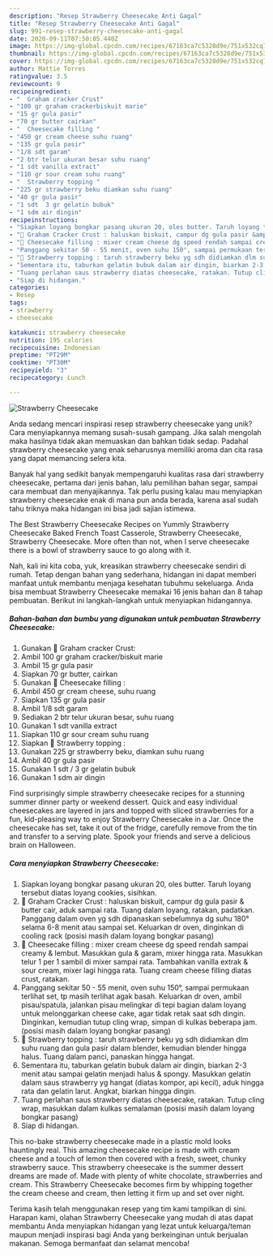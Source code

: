 ```yaml
---
description: "Resep Strawberry Cheesecake Anti Gagal"
title: "Resep Strawberry Cheesecake Anti Gagal"
slug: 991-resep-strawberry-cheesecake-anti-gagal
date: 2020-09-11T07:50:05.440Z
image: https://img-global.cpcdn.com/recipes/67163ca7c5328d9e/751x532cq70/strawberry-cheesecake-foto-resep-utama.jpg
thumbnail: https://img-global.cpcdn.com/recipes/67163ca7c5328d9e/751x532cq70/strawberry-cheesecake-foto-resep-utama.jpg
cover: https://img-global.cpcdn.com/recipes/67163ca7c5328d9e/751x532cq70/strawberry-cheesecake-foto-resep-utama.jpg
author: Mattie Torres
ratingvalue: 3.5
reviewcount: 9
recipeingredient:
- "  Graham cracker Crust"
- "100 gr graham crackerbiskuit marie"
- "15 gr gula pasir"
- "70 gr butter cairkan"
- "  Cheesecake filling "
- "450 gr cream cheese suhu ruang"
- "135 gr gula pasir"
- "1/8 sdt garam"
- "2 btr telur ukuran besar suhu ruang"
- "1 sdt vanilla extract"
- "110 gr sour cream suhu ruang"
- "  Strawberry topping "
- "225 gr strawberry beku diamkan suhu ruang"
- "40 gr gula pasir"
- "1 sdt  3 gr gelatin bubuk"
- "1 sdm air dingin"
recipeinstructions:
- "Siapkan loyang bongkar pasang ukuran 20, oles butter. Taruh loyang tersebut diatas loyang cookies, sisihkan."
- "🌸 Graham Cracker Crust : haluskan biskuit, campur dg gula pasir &amp; butter cair, aduk sampai rata. Tuang dalam loyang, ratakan, padatkan. Panggang dalam oven yg sdh dipanaskan sebelumnya dg suhu 180° selama 6-8 menit atau sampai set. Keluarkan dr oven, dinginkan di cooling rack (posisi masih dalam loyang bongkar pasang)"
- "🌸 Cheesecake filling : mixer cream cheese dg speed rendah sampai creamy &amp; lembut. Masukkan gula &amp; garam, mixer hingga rata. Masukkan telur 1 per 1 sambil di mixer sampai rata. Tambahkan vanilla extrak &amp; sour cream, mixer lagi hingga rata. Tuang cream cheese filling diatas crust, ratakan."
- "Panggang sekitar 50 - 55 menit, oven suhu 150°, sampai permukaan terlihat set, tp masih terlihat agak basah. Keluarkan dr oven, ambil pisau/spatula, jalankan pisau melingkar di tepi bagian dalam loyang untuk melonggarkan cheese cake, agar tidak retak saat sdh dingin. Dinginkan, kemudian tutup cling wrap, simpan di kulkas beberapa jam. (posisi masih dalam loyang bongkar pasang)"
- "🌸 Strawberry topping : taruh strawberry beku yg sdh didiamkan dlm suhu ruang dan gula pasir dalam blender, kemudian blender hingga halus. Tuang dalam panci, panaskan hingga hangat."
- "Sementara itu, taburkan gelatin bubuk dalam air dingin, biarkan 2-3 menit atau sampai gelatin menjadi halus &amp; spongy. Masukkan gelatin dalam saus strawberry yg hangat (diatas kompor, api kecil), aduk hingga rata dan gelatin larut. Angkat, biarkan hingga dingin."
- "Tuang perlahan saus strawberry diatas cheesecake, ratakan. Tutup cling wrap, masukkan dalam kulkas semalaman (posisi masih dalam loyang bongkar pasang)"
- "Siap di hidangan."
categories:
- Resep
tags:
- strawberry
- cheesecake

katakunci: strawberry cheesecake 
nutrition: 195 calories
recipecuisine: Indonesian
preptime: "PT29M"
cooktime: "PT30M"
recipeyield: "3"
recipecategory: Lunch

---
```



![Strawberry Cheesecake](https://img-global.cpcdn.com/recipes/67163ca7c5328d9e/751x532cq70/strawberry-cheesecake-foto-resep-utama.jpg)

Anda sedang mencari inspirasi resep strawberry cheesecake yang unik? Cara menyiapkannya memang susah-susah gampang. Jika salah mengolah maka hasilnya tidak akan memuaskan dan bahkan tidak sedap. Padahal strawberry cheesecake yang enak seharusnya memiliki aroma dan cita rasa yang dapat memancing selera kita.

Banyak hal yang sedikit banyak mempengaruhi kualitas rasa dari strawberry cheesecake, pertama dari jenis bahan, lalu pemilihan bahan segar, sampai cara membuat dan menyajikannya. Tak perlu pusing kalau mau menyiapkan strawberry cheesecake enak di mana pun anda berada, karena asal sudah tahu triknya maka hidangan ini bisa jadi sajian istimewa.

The Best Strawberry Cheesecake Recipes on Yummly Strawberry Cheesecake Baked French Toast Casserole, Strawberry Cheesecake, Strawberry Cheesecake. More often than not, when I serve cheesecake there is a bowl of strawberry sauce to go along with it.


Nah, kali ini kita coba, yuk, kreasikan strawberry cheesecake sendiri di rumah. Tetap dengan bahan yang sederhana, hidangan ini dapat memberi manfaat untuk membantu menjaga kesehatan tubuhmu sekeluarga. Anda bisa membuat Strawberry Cheesecake memakai 16 jenis bahan dan 8 tahap pembuatan. Berikut ini langkah-langkah untuk menyiapkan hidangannya.

<!--inarticleads1-->

##### Bahan-bahan dan bumbu yang digunakan untuk pembuatan Strawberry Cheesecake:

1. Gunakan  🌸 Graham cracker Crust:
1. Ambil 100 gr graham cracker/biskuit marie
1. Ambil 15 gr gula pasir
1. Siapkan 70 gr butter, cairkan
1. Gunakan  🌸 Cheesecake filling :
1. Ambil 450 gr cream cheese, suhu ruang
1. Siapkan 135 gr gula pasir
1. Ambil 1/8 sdt garam
1. Sediakan 2 btr telur ukuran besar, suhu ruang
1. Gunakan 1 sdt vanilla extract
1. Siapkan 110 gr sour cream suhu ruang
1. Siapkan  🌸 Strawberry topping :
1. Gunakan 225 gr strawberry beku, diamkan suhu ruang
1. Ambil 40 gr gula pasir
1. Gunakan 1 sdt / 3 gr gelatin bubuk
1. Gunakan 1 sdm air dingin


Find surprisingly simple strawberry cheesecake recipes for a stunning summer dinner party or weekend dessert. Quick and easy individual cheesecakes are layered in jars and topped with sliced strawberries for a fun, kid-pleasing way to enjoy Strawberry Cheesecake in a Jar. Once the cheesecake has set, take it out of the fridge, carefully remove from the tin and transfer to a serving plate. Spook your friends and serve a delicious brain on Halloween. 

<!--inarticleads2-->

##### Cara menyiapkan Strawberry Cheesecake:

1. Siapkan loyang bongkar pasang ukuran 20, oles butter. Taruh loyang tersebut diatas loyang cookies, sisihkan.
1. 🌸 Graham Cracker Crust : haluskan biskuit, campur dg gula pasir &amp; butter cair, aduk sampai rata. Tuang dalam loyang, ratakan, padatkan. Panggang dalam oven yg sdh dipanaskan sebelumnya dg suhu 180° selama 6-8 menit atau sampai set. Keluarkan dr oven, dinginkan di cooling rack (posisi masih dalam loyang bongkar pasang)
1. 🌸 Cheesecake filling : mixer cream cheese dg speed rendah sampai creamy &amp; lembut. Masukkan gula &amp; garam, mixer hingga rata. Masukkan telur 1 per 1 sambil di mixer sampai rata. Tambahkan vanilla extrak &amp; sour cream, mixer lagi hingga rata. Tuang cream cheese filling diatas crust, ratakan.
1. Panggang sekitar 50 - 55 menit, oven suhu 150°, sampai permukaan terlihat set, tp masih terlihat agak basah. Keluarkan dr oven, ambil pisau/spatula, jalankan pisau melingkar di tepi bagian dalam loyang untuk melonggarkan cheese cake, agar tidak retak saat sdh dingin. Dinginkan, kemudian tutup cling wrap, simpan di kulkas beberapa jam. (posisi masih dalam loyang bongkar pasang)
1. 🌸 Strawberry topping : taruh strawberry beku yg sdh didiamkan dlm suhu ruang dan gula pasir dalam blender, kemudian blender hingga halus. Tuang dalam panci, panaskan hingga hangat.
1. Sementara itu, taburkan gelatin bubuk dalam air dingin, biarkan 2-3 menit atau sampai gelatin menjadi halus &amp; spongy. Masukkan gelatin dalam saus strawberry yg hangat (diatas kompor, api kecil), aduk hingga rata dan gelatin larut. Angkat, biarkan hingga dingin.
1. Tuang perlahan saus strawberry diatas cheesecake, ratakan. Tutup cling wrap, masukkan dalam kulkas semalaman (posisi masih dalam loyang bongkar pasang)
1. Siap di hidangan.


This no-bake strawberry cheesecake made in a plastic mold looks hauntingly real. This amazing cheesecake recipe is made with cream cheese and a touch of lemon then covered with a fresh, sweet, chunky strawberry sauce. This strawberry cheesecake is the summer dessert dreams are made of. Made with plenty of white chocolate, strawberries and cream. This Strawberry Cheesecake becomes firm by whipping together the cream cheese and cream, then letting it firm up and set over night. 

Terima kasih telah menggunakan resep yang tim kami tampilkan di sini. Harapan kami, olahan Strawberry Cheesecake yang mudah di atas dapat membantu Anda menyiapkan hidangan yang lezat untuk keluarga/teman maupun menjadi inspirasi bagi Anda yang berkeinginan untuk berjualan makanan. Semoga bermanfaat dan selamat mencoba!
